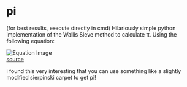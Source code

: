 # pi
(for best results, execute directly in cmd)
Hilariously simple python implementation of the Wallis Sieve method to calculate π.
Using the following equation:

![Equation Image](http://community.wolfram.com//c/portal/getImageAttachment?filename=meng12.gif&userId=21530)
<br>
<a href="https://community.wolfram.com/groups/-/m/t/822984">source</a>

i found this very interesting that you can use something like a slightly modified sierpinski carpet to get pi!
